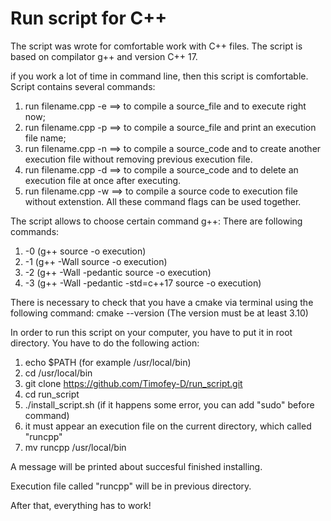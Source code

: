 # Run script for C++
The script was wrote for comfortable work with C++ files.
The script is based on compilator g++ and version C++ 17.

if you work a lot of time in command line, then this script is comfortable.
Script contains several commands:
1) run filename.cpp -e ==> to compile a source_file and to execute right now;
2) run filename.cpp -p ==> to compile a source_file and print an execution file name;
3) run filename.cpp -n ==> to compile a source_code and to create another execution file without removing previous execution file.
4) run filename.cpp -d ==> to compile a source_code and to delete an execution file at once after executing.
5) run filename.cpp -w ==> to compile a source code to execution file without extenstion.
All these command flags can be used together.

The script allows to choose certain command g++:
There are following commands:
1) -0 (g++ source -o execution)
2) -1 (g++ -Wall source -o execution)
3) -2 (g++ -Wall -pedantic source -o execution)
4) -3 (g++ -Wall -pedantic -std=c++17 source -o execution)

There is necessary to check that you have a cmake via terminal using the following command:
cmake --version (The version must be at least 3.10)

In order to run this script on your computer, you have to put it in root directory.
You have to do the following action:
1) echo $PATH (for example /usr/local/bin)
2) cd /usr/local/bin
3) git clone https://github.com/Timofey-D/run_script.git
4) cd run_script
5) ./install_script.sh (if it happens some error, you can add "sudo" before command)
6) it must appear an execution file on the current directory, which called "runcpp"
7) mv runcpp /usr/local/bin

A message will be printed about succesful finished installing. 

Execution file called "runcpp" will be in previous directory.

After that, everything has to work!
